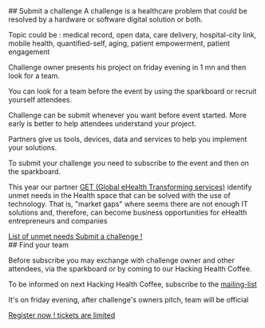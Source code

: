 <div class="col-xs-12 col-md-6" markdown="1">
## Submit a challenge
A challenge is a healthcare problem that could be resolved by a hardware or software digital solution or both.

Topic could be : medical record, open data, care delivery, hospital-city link, mobile health, quantified-self, aging, patient empowerment, patient engagement

Challenge owner presents his project on friday evening in 1 mn and then look for a team.

You can look for a team before the event by using the sparkboard or recruit yourself attendees.

Challenge can be submit whenever you want before event started. More early is better to help attendees understand your project.

Partners give us tools, devices, data and services to help you implement your solutions.

To submit your challenge you need to subscribe to the event and then on the sparkboard.

This year our partner [GET (Global eHealth Transforming services)](http://www.get-ehealth.eu/) identify unmet needs in the Health space that can be solved with the use of technology. That is, "market gaps" where seems there are not enough IT solutions and, therefore, can become business opportunities for eHealth entrepreneurs and companies

<a href="http://www.get-ehealth.eu/fill-the-gap/" class="btn btn-primary btn-block">
          List of unmet needs
        </a>
<a href="http://hhcamp.sparkboard.com" class="btn btn-primary btn-block">
          Submit a challenge !
        </a>
</div>

<div class="col-xs-12 col-md-6" markdown="1">
## Find your team

Before subscribe you may exchange with challenge owner and other attendees, via the sparkboard or by coming to our Hacking Health Coffee.

To be informed on next Hacking Health Coffee, subscribe to the [mailing-list](http://eepurl.com/Gbes1)

It's on friday evening, after challenge's owners pitch, team will be official

<a href="http://hhcamp.eventbrite.fr" class="btn btn-primary btn-block">
          Register now ! tickets are limited
        </a>

</div>
